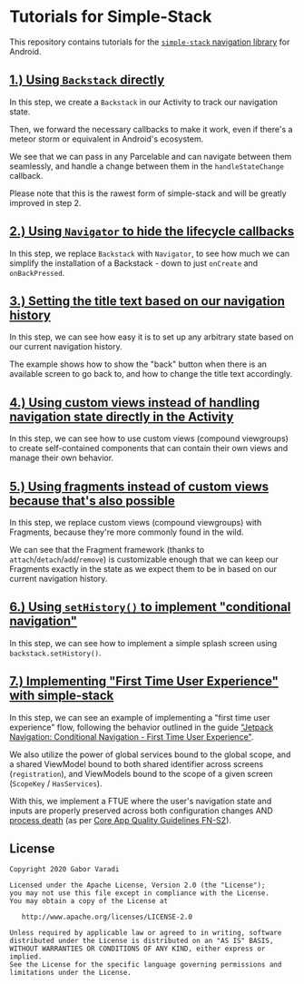 # Tutorials for Simple-Stack

This repository contains tutorials for the [`simple-stack` navigation library]([Simple-Stack](https://github.com/Zhuinden/simple-stack)) for Android.

## [1.) Using `Backstack` directly](https://github.com/Zhuinden/simple-stack-tutorials/tree/19961bcc62a34f68e5b418ded294f37717ef4a41/app/src/main/java/com/zhuinden/simplestacktutorials/steps/step_1)

In this step, we create a `Backstack` in our Activity to track our navigation state.

Then, we forward the necessary callbacks to make it work, even if there's a meteor storm or equivalent in Android's ecosystem.

We see that we can pass in any Parcelable and can navigate between them seamlessly, and handle a change between them in the `handleStateChange` callback.

Please note that this is the rawest form of simple-stack and will be greatly improved in step 2.

## [2.) Using `Navigator` to hide the lifecycle callbacks](https://github.com/Zhuinden/simple-stack-tutorials/tree/19961bcc62a34f68e5b418ded294f37717ef4a41/app/src/main/java/com/zhuinden/simplestacktutorials/steps/step_2)

In this step, we replace `Backstack` with `Navigator`, to see how much we can simplify the installation of a Backstack - down to just `onCreate` and `onBackPressed`.

## [3.) Setting the title text based on our navigation history](https://github.com/Zhuinden/simple-stack-tutorials/tree/19961bcc62a34f68e5b418ded294f37717ef4a41/app/src/main/java/com/zhuinden/simplestacktutorials/steps/step_3)

In this step, we can see how easy it is to set up any arbitrary state based on our current navigation history.

The example shows how to show the "back" button when there is an available screen to go back to, and how to change the title text accordingly.

## [4.) Using custom views instead of handling navigation state directly in the Activity](https://github.com/Zhuinden/simple-stack-tutorials/tree/19961bcc62a34f68e5b418ded294f37717ef4a41/app/src/main/java/com/zhuinden/simplestacktutorials/steps/step_4)

In this step, we can see how to use custom views (compound viewgroups) to create self-contained components that can contain their own views and manage their own behavior.

## [5.) Using fragments instead of custom views because that's also possible](https://github.com/Zhuinden/simple-stack-tutorials/tree/19961bcc62a34f68e5b418ded294f37717ef4a41/app/src/main/java/com/zhuinden/simplestacktutorials/steps/step_5)

In this step, we replace custom views (compound viewgroups) with Fragments, because they're more commonly found in the wild.

We can see that the Fragment framework (thanks to `attach`/`detach`/`add`/`remove`) is customizable enough that we can keep our Fragments exactly in the state as we expect them to be in based on our current navigation history.

## [6.) Using `setHistory()` to implement "conditional navigation"](https://github.com/Zhuinden/simple-stack-tutorials/tree/19961bcc62a34f68e5b418ded294f37717ef4a41/app/src/main/java/com/zhuinden/simplestacktutorials/steps/step_6)

In this step, we can see how to implement a simple splash screen using `backstack.setHistory()`.

## [7.) Implementing "First Time User Experience" with simple-stack](https://github.com/Zhuinden/simple-stack-tutorials/tree/19961bcc62a34f68e5b418ded294f37717ef4a41/app/src/main/java/com/zhuinden/simplestacktutorials/steps/step_7)

In this step, we can see an example of implementing a "first time user experience" flow, following the behavior outlined in the guide ["Jetpack Navigation: Conditional Navigation - First Time User Experience"](https://developer.android.com/guide/navigation/navigation-conditional#first-time_user_experience).

We also utilize the power of global services bound to the global scope, and a shared ViewModel bound to both shared identifier across screens (`registration`), and ViewModels bound to the scope of a given screen (`ScopeKey` / `HasServices`).

With this, we implement a FTUE where the user's navigation state and inputs are properly preserved across both configuration changes AND [process death](https://youtu.be/sLCn27DceRA?t=1231) (as per [Core App Quality Guidelines FN-S2](https://developer.android.com/docs/quality-guidelines/core-app-quality#fn)).

## License

    Copyright 2020 Gabor Varadi

    Licensed under the Apache License, Version 2.0 (the "License");
    you may not use this file except in compliance with the License.
    You may obtain a copy of the License at

       http://www.apache.org/licenses/LICENSE-2.0

    Unless required by applicable law or agreed to in writing, software
    distributed under the License is distributed on an "AS IS" BASIS,
    WITHOUT WARRANTIES OR CONDITIONS OF ANY KIND, either express or implied.
    See the License for the specific language governing permissions and
    limitations under the License.
